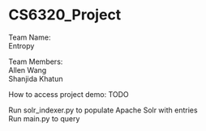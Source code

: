 # CS6320_Project
Team Name:\
Entropy

Team Members:\
Allen Wang\
Shanjida Khatun

How to access project demo: TODO

Run solr_indexer.py to populate Apache Solr with entries\
Run main.py to query
